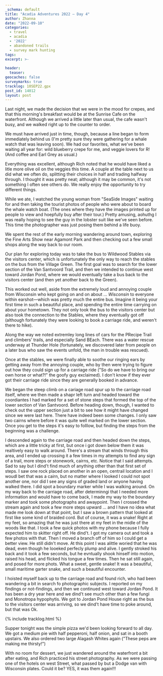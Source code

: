 ```yaml
---
_schema: default
title: "Acadia Adventures 2022 – Day 4"
author: Zhanna
date: "2022-09-10"
categories: 
  - travel
  - acadia
  - '2022'
  - abandoned trails
  - survey mark hunting
tags:
excerpt: >-
  
header:
  teaser:
geocaches: false
surveymarks: true
tracklog: 10SEP22.gpx
post_id: 14012
layout: post  
---
```


Last night, we made the decision that we were in the mood for crepes, and that this morning's breakfast would be at the Sunrise Cafe on the waterfront. Although we arrived a little later than usual, the cafe wasn't busy, and we walked right up to the counter to order. 

We must have arrived just in time, though, because a line began to form immediately behind us (I'm pretty sure they were gathering for a whale watch that was leaving soon). We had our favorites, what we've been waiting all year for: wild blueberry crepe for me, and veggie lovers for R! (And coffee and Earl Grey as usual.) 

Everything was excellent, although Rich noted that he would have liked a litle more olive oil on the veggies this time. A couple at the table next to us did what we often do, splitting their choices in half and trading halfway through. I thought it was pretty neat; although it may be common, it's not something I often see others do. We really enjoy the opportunity to try different things.

While we ate, I watched the young woman from "SeaSide Images" waiting for and then taking the tourist photos of people who were about to board the whale watch boat. (The ones where they have the images printed up for people to view and hoepfully buy after their tour.) Pretty amusing, aohuthg I was really hoping to see the guy in the lobster suit like we've seen before. This time the photographer was just posing them behind a life buoy.

We spent the rest of the early morning wandering around town, exploring the Fine Arts Show near Agamont Park and then checking out a few small shops along the way back to our room. 

Our plan for exploring today was to take the bus to Wildwood Stables via the visitors center, which is unfortunately the only way to reach the stables on the bus from the Village Green. The first goal was to search for the lower section of the Van Santvoord Trail, and then we intended to continue west toward Jordan Pond, where we would eventually take a bus back to the visitors center (and then yet another back to the Green). 

This worked out well, aside from the extremely loud and annoying couple from Wisconsin who kept going on and on about ... _Wisconsin_ to everyone within earshot—which was pretty much the entire bus. Imagine it being your first time in such a beautiful place, and spending the entire time carrying on about your hometown. They not only took the bus to the visitors center but also took the connection to the Stables, where they eventually got off (although fortunately they were looking to book a carriage ride, and weren't there to hike). 

Along the way we noted extremley long lines of cars for the PRecipe Trail and climbers' trails, and especially Sand BEach. There was a water rescue underway at Thunder Hole (fortunately, we discovered later from people on a later bus who saw the events unfold, the man in trouble was rescued). 

Once at the stables, we were finally able to soothe our ringing ears by getting away from the annoying couple, who by then were trying to figure out how they could sign up for a carriage ride ("So do we have to bring our own horse or what?!" the goofy guy exclaimed). I don't know if they ever got their carriage ride since they are generally booked in advance.

We began the steep climb on a cariage road spur up to the carriage road itself, where we then made a shapr left turn and headed toward the coordiantes I had marked for a set of stone steps that formed the top of the lower section of Van Santvoord. Before heading down, though, I wanted to check out the upper section just a bit to see how it might have changed since we were last here. There have indeed been some changes. I only saw two cairns where before it was quite well marked on the lower section. Once you get to the steps it's easy to folllow, but finding the steps from the beginning was a challenge.

I descended again to the carriage road and then headed down the steps, which are a little tricky at first, but once i got down below them it was realtively easy to walk around. There's a stream that winds through this area, and I ended up crossing it a few times in my attempts to find any sign of a trail, more steps or stonework, cairns, etc. Notice that I said attempts. Sad to say but I dind't find much of anything other than that first set of steps. I saw one rock placed on another in an open, centrail location and I woudl bet that was a cairn, but no matter where I looked I could not spot another one, nor did I see any signs of graded land or anyone having walked there. I did spot a boundary marker while I was walking around. On my way back to the carriage road, after determinngi that I needed more information and would have to come back, I made my way to the boundary marker and took some photographs and awaypoint. Then I crossed the stream again and took a few more steps upward ... and I have no idea what made me look down at that point, but I saw a brown pattern that looked at first like some kind of braided cord. But of course, it was a snake! Right at my feet, so amazing that he was just there at my feet in the midle of the woods like that. I took a few quick photos with my phone because I fully expected him to skitter right off. He dind't. I got my camera out and took a few photos with that. Then I moved a branch off of him so I could get a better view. He still didn't move. At this point I was alittle woried that he was dead, even though he looeked perfecly plump and alive. I gently stroked his back and it took a few seconds, but he evntually shook hinself into motion, raised his head, and flicked his tongue a few times. Then he sat still again, and posed for more phots. What a sweet, gentle snake! It was a beautiful, small maritime garter snake, and such a beautiful encounter.

I hoisted myself back up to the carriage road and found rich, who had been wandering a bit in search fo photographic subjects. I reported on my findings or not-findings, and then we continued west toward Jordan Pond. It has been a dry year here and we dind't see much other than a few fungi and Monotropa hypophytis. We got to Jordan Pond House right as the bus to the visitors center was arriving, so we dind't have time to poke around, but that was Ok. 

{% include tracklog.html %}

Supper tonight was the simple pizza we'd been looking forward to all day. We got a medium pie with half pepperoni, half onion, and sat in a booth upstairs. We also ordered two large Alagash Whites again ("These peps are making me thirsty!")

 With no room for dessert, we just wandered around the waterfront a bit after eating, and Rich practiced his street photography. As we were passing one of the hotels on west Street, what passed by but a Dodge van with Wisconsin plates. Could it be? YES, it was them again!!! 
